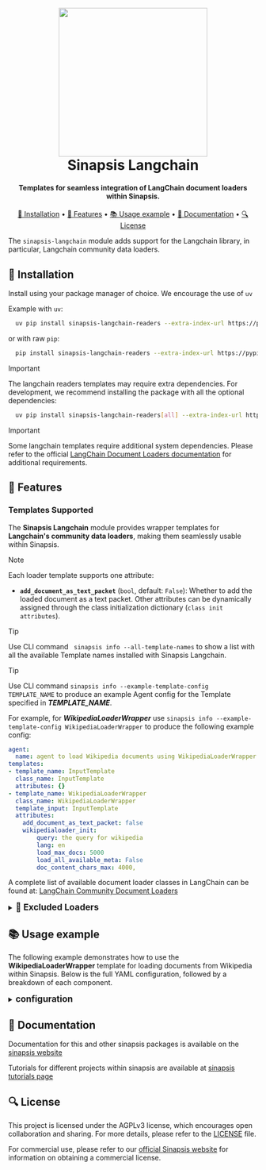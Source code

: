 <h1 align="center">
<br>
<a href="https://sinapsis.tech/">
  <img
    src="https://github.com/Sinapsis-AI/brand-resources/blob/main/sinapsis_logo/4x/logo.png?raw=true"
    alt="" width="300">
</a><br>
Sinapsis Langchain
<br>
</h1>

<h4 align="center">Templates for seamless integration of LangChain document loaders within Sinapsis.</h4>

<p align="center">
<a href="#installation">🐍 Installation</a> •
<a href="#features">🚀 Features</a> •
<a href="#usage">📚 Usage example</a> •
<a href="#documentation">📙 Documentation</a> •
<a href="license"> 🔍 License</a>
</p>

The `sinapsis-langchain` module adds support for the Langchain library, in particular, Langchain community data loaders.

<h2 id="installation">🐍 Installation</h2>
Install using your package manager of choice. We encourage the use of <code>uv</code>

Example with <code>uv</code>:

```bash
  uv pip install sinapsis-langchain-readers --extra-index-url https://pypi.sinapsis.tech
```
 or with raw <code>pip</code>:
```bash
  pip install sinapsis-langchain-readers --extra-index-url https://pypi.sinapsis.tech
```



> [!IMPORTANT]
> The langchain readers templates may require extra dependencies. For development, we recommend installing the package with all the optional dependencies:
>
```bash
  uv pip install sinapsis-langchain-readers[all] --extra-index-url https://pypi.sinapsis.tech
```
> [!IMPORTANT]
> Some langchain templates require additional system dependencies. Please refer to the official [LangChain Document Loaders documentation](https://python.langchain.com/docs/integrations/document_loaders/) for additional requirements. 
>


<h2 id="features">🚀 Features</h2>

<h3> Templates Supported</h3>

The **Sinapsis Langchain** module provides wrapper templates for **Langchain's community data loaders**, making them seamlessly usable within Sinapsis.
> [!NOTE]
> Each loader template supports one attribute:
> - **`add_document_as_text_packet`** (`bool`, default: `False`): Whether to add the loaded document as a text packet.
> Other attributes can be dynamically assigned through the class initialization dictionary (`class init attributes`).

> [!TIP]
> Use CLI command ``` sinapsis info --all-template-names``` to show a list with all the available Template names installed with Sinapsis Langchain.

> [!TIP]
> Use CLI command ```sinapsis info --example-template-config TEMPLATE_NAME``` to produce an example Agent config for the Template specified in ***TEMPLATE_NAME***.


For example, for ***WikipediaLoaderWrapper*** use ```sinapsis info --example-template-config WikipediaLoaderWrapper``` to produce the following example config:

```yaml
agent:
  name: agent to load Wikipedia documents using WikipediaLoaderWrapper template
templates:
- template_name: InputTemplate
  class_name: InputTemplate
  attributes: {}
- template_name: WikipediaLoaderWrapper
  class_name: WikipediaLoaderWrapper    
  template_input: InputTemplate         
  attributes:
    add_document_as_text_packet: false
    wikipedialoader_init:
        query: the query for wikipedia
        lang: en
        load_max_docs: 5000
        load_all_available_meta: False
        doc_content_chars_max: 4000,
```

A complete list of available document loader classes in LangChain can be found at:
[LangChain Community Document Loaders](https://python.langchain.com/api_reference/community/document_loaders.html#langchain-community-document-loaders)

<details>
<summary><strong><span style="font-size: 1.25em;">🚫 Excluded Loaders</span></strong></summary>

Some base classes or loaders that required additional configuration have been excluded and support for this will be included in future releases.

- **Blob**
- **BlobLoader**
- **OracleTextSplitter**
- **OracleDocLoader**
- **TrelloLoaderExecute**
- **TwitterTweetLoader**
- **TrelloLoader**
- **GoogleApiYoutubeLoader**
- **GoogleApiClient**
- **DiscordChatLoader**
- **AssemblyAIAudioTranscriptLoader**
- **ArcGISLoader**

For all other supported loaders, refer to the LangChain API reference linked above.
</details>
<h2 id="usage">📚 Usage example</h2>


The following example demonstrates how to use the **WikipediaLoaderWrapper** template for loading documents from Wikipedia within Sinapsis. Below is the full YAML configuration, followed by a breakdown of each component.
<details>
<summary><strong><span style="font-size: 1.25em;">configuration </span></strong></summary>

```yaml
agent:
  name: my_test_agent
  description: "Wikipedia loader example"

templates:

- template_name: InputTemplate
  class_name: InputTemplate
  attributes: {}

- template_name: WikipediaLoaderWrapper
  class_name: WikipediaLoaderWrapper
  template_input: InputTemplate
  attributes:
    add_document_as_text_packet: false
    wikipedialoader_init:
      query: GenAI
      lang: en
      load_max_docs: 1
      load_all_available_meta: false
      doc_content_chars_max: 4000
```
To run, simply use:

```bash
sinapsis run name_of_the_config.yml
```


</details>

<h2 id="documentation">📙 Documentation</h2>

Documentation for this and other sinapsis packages is available on the [sinapsis website](https://docs.sinapsis.tech/docs)

Tutorials for different projects within sinapsis are available at [sinapsis tutorials page](https://docs.sinapsis.tech/tutorials)

<h2 id="license">🔍 License</h2>

This project is licensed under the AGPLv3 license, which encourages open collaboration and sharing. For more details, please refer to the [LICENSE](LICENSE) file.

For commercial use, please refer to our [official Sinapsis website](https://sinapsis.tech) for information on obtaining a commercial license.



